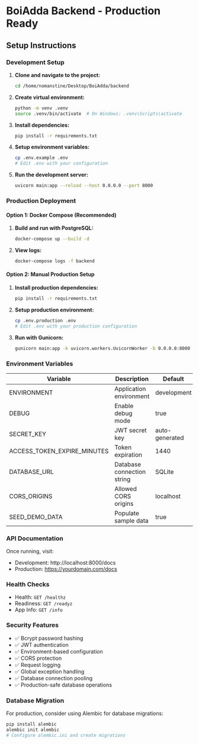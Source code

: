 # BoiAdda Backend - Production Ready

## Setup Instructions

### Development Setup

1. **Clone and navigate to the project:**
   ```bash
   cd /home/nomanstine/Desktop/BoiAdda/backend
   ```

2. **Create virtual environment:**
   ```bash
   python -m venv .venv
   source .venv/bin/activate  # On Windows: .venv\Scripts\activate
   ```

3. **Install dependencies:**
   ```bash
   pip install -r requirements.txt
   ```

4. **Setup environment variables:**
   ```bash
   cp .env.example .env
   # Edit .env with your configuration
   ```

5. **Run the development server:**
   ```bash
   uvicorn main:app --reload --host 0.0.0.0 --port 8000
   ```

### Production Deployment

#### Option 1: Docker Compose (Recommended)

1. **Build and run with PostgreSQL:**
   ```bash
   docker-compose up --build -d
   ```

2. **View logs:**
   ```bash
   docker-compose logs -f backend
   ```

#### Option 2: Manual Production Setup

1. **Install production dependencies:**
   ```bash
   pip install -r requirements.txt
   ```

2. **Setup production environment:**
   ```bash
   cp .env.production .env
   # Edit .env with your production configuration
   ```

3. **Run with Gunicorn:**
   ```bash
   gunicorn main:app -k uvicorn.workers.UvicornWorker -b 0.0.0.0:8000 --workers 4
   ```

### Environment Variables

| Variable | Description | Default | Required |
|----------|-------------|---------|----------|
| ENVIRONMENT | Application environment | development | No |
| DEBUG | Enable debug mode | true | No |
| SECRET_KEY | JWT secret key | auto-generated | Yes (prod) |
| ACCESS_TOKEN_EXPIRE_MINUTES | Token expiration | 1440 | No |
| DATABASE_URL | Database connection string | SQLite | No |
| CORS_ORIGINS | Allowed CORS origins | localhost | No |
| SEED_DEMO_DATA | Populate sample data | true | No |

### API Documentation

Once running, visit:
- Development: http://localhost:8000/docs
- Production: https://yourdomain.com/docs

### Health Checks

- Health: `GET /healthz`
- Readiness: `GET /readyz`
- App Info: `GET /info`

### Security Features

- ✅ Bcrypt password hashing
- ✅ JWT authentication
- ✅ Environment-based configuration
- ✅ CORS protection
- ✅ Request logging
- ✅ Global exception handling
- ✅ Database connection pooling
- ✅ Production-safe database operations

### Database Migration

For production, consider using Alembic for database migrations:

```bash
pip install alembic
alembic init alembic
# Configure alembic.ini and create migrations
```
